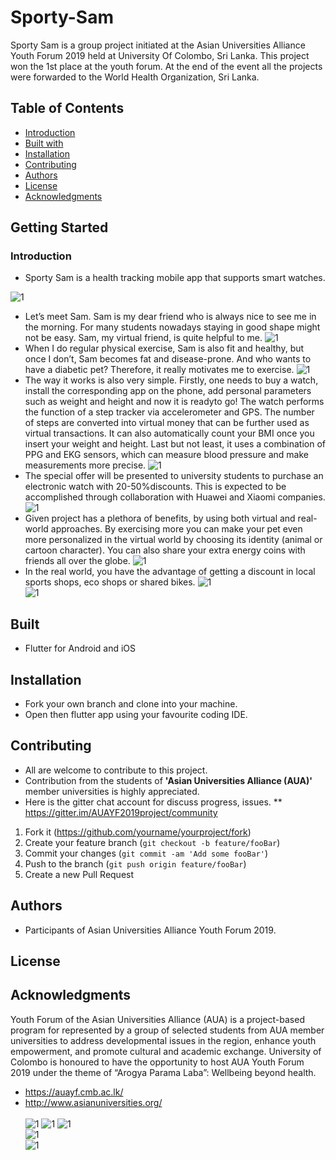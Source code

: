 # Sporty-Sam
Sporty Sam is a group project initiated at the Asian Universities Alliance Youth Forum 2019 held at University Of Colombo, Sri Lanka. This project won the 1st place at the youth forum. At the end of the event all the projects were forwarded to the World Health Organization, Sri Lanka.

## Table of Contents
- [Introduction](#introduction)
- [Built with](#built)
- [Installation](#installation)
- [Contributing](#contributing)
- [Authors](#authors)
- [License](#license)
- [Acknowledgments](#acknowledgments)

## Getting Started
### Introduction

* Sporty Sam is a health tracking mobile app that supports smart watches.  <br/>

![1](/presentation/Slide1.JPG)<br>
* Let’s meet Sam. Sam is my dear friend who is always nice to see me in the morning. For many students nowadays staying in good shape might not be easy. Sam, my virtual friend, is quite helpful to me. 
![1](/presentation/Slide2.JPG)<br>
* When I do regular physical exercise, Sam is also fit and healthy, but once I don’t, Sam becomes fat and disease-prone. And who wants to have a diabetic pet? Therefore, it really motivates me to exercise. 
![1](/presentation/Slide3.JPG)<br>
* The way it works is also very simple. Firstly, one needs to buy a watch, install the corresponding app on the phone, add personal parameters such as weight and height and now it is readyto go! The watch performs the function of a step tracker via accelerometer and GPS. The number of steps are converted into virtual money that can be further used as virtual transactions. It can also automatically count your BMI once you insert your weight and height. Last but not least, it uses a combination of PPG and EKG sensors, which can measure blood pressure and make measurements more precise.
![1](/presentation/Slide4.JPG)<br>
* The special offer will be presented to university students to purchase an electronic watch with 20-50%discounts. This is expected to be accomplished through collaboration with Huawei and Xiaomi companies. 
![1](/presentation/Slide5.JPG)<br>
* Given project has a plethora of benefits, by using both virtual and real-world approaches. By exercising more you can make your pet even more personalized in the virtual world by choosing its identity (animal or cartoon character). You can also share your extra energy coins with friends all over the globe. 
![1](/presentation/Slide6.JPG)<br>
* In the real world, you have the advantage of getting a discount in local sports shops, eco shops or shared bikes.
![1](/presentation/Slide7.JPG)<br>
![1](/presentation/Slide8.JPG)<br>


## Built
* Flutter for Android and iOS

## Installation
* Fork your own branch and clone into your machine.
* Open then flutter app using your favourite coding IDE.

## Contributing
* All are welcome to contribute to this project.
* Contribution from the students of **'Asian Universities Alliance (AUA)'** member universities is highly appreciated.
* Here is the gitter chat account for discuss progress, issues. 
** https://gitter.im/AUAYF2019project/community
1. Fork it (<https://github.com/yourname/yourproject/fork>)
2. Create your feature branch (`git checkout -b feature/fooBar`)
3. Commit your changes (`git commit -am 'Add some fooBar'`)
4. Push to the branch (`git push origin feature/fooBar`)
5. Create a new Pull Request

## Authors
* Participants of Asian Universities Alliance Youth Forum 2019.

## License

## Acknowledgments

Youth Forum of the Asian Universities Alliance (AUA) is a project-based program for represented by a group of selected students from AUA member universities to address developmental issues in the region, enhance youth empowerment, and promote cultural and academic exchange. University of Colombo is honoured to have the opportunity to host  AUA Youth Forum 2019 under the theme of “Arogya Parama Laba”: Wellbeing beyond health.<br>
* https://auayf.cmb.ac.lk/
* http://www.asianuniversities.org/
<br><br>
![1](/presentation/yf.jpg) ![1](/presentation/logo.png) ![1](/presentation/who.jpg)<br>
![1](/presentation/uni.jpg)<br>
![1](/presentation/Web-Slider-01.png)<br>

